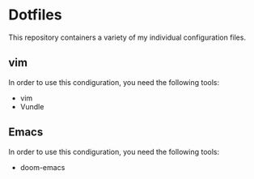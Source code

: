 # Dotfiles

This repository containers a variety of my individual configuration files.

## vim

In order to use this condiguration, you need the following tools:

* vim
* Vundle 

## Emacs

In order to use this condiguration, you need the following tools:

* doom-emacs

